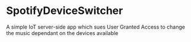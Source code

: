 # SpotifyDeviceSwitcher
A simple IoT server-side app which sues User Granted Access to change the music dependant on the devices available
